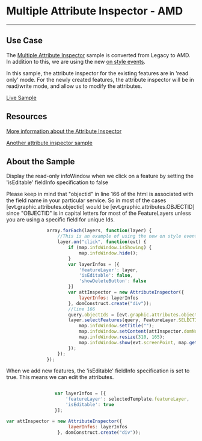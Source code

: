 # Multiple Attribute Inspector - AMD
-----------------------------------------------------------------------------------------------------
## Use Case
The [Multiple Attribute Inspector](https://developers.arcgis.com/javascript/jssamples/ed_multipleAttrInspector.html) sample is converted from Legacy to AMD. In addition to this, we are using the new [on style events](http://blogs.esri.com/esri/supportcenter/2014/09/29/javascript-events-advocating-for-on-style-event-programming/).

In this sample, the attribute inspector for the existing features are in 'read only' mode. For the newly created features, the attribute inspector will be in read/write mode, and allow us to modify the attributes. 

[Live Sample](http://esri.github.io/developer-support/web-js/multiple-attribute-inspector-AMD/multipleAttrInspectorAMD.html)
## Resources
[More information about the Attribute Inspector](https://developers.arcgis.com/javascript/jsapi/attributeinspector-amd.html)

[Another attribute inspector sample](https://developers.arcgis.com/javascript/jssamples/ed_attribute_inspector.html)


## About the Sample
Display the read-only infoWindow when we click on a feature by setting the 'isEditable' fieldInfo specification to false

Please keep in mind that "objectid" in line 166 of the html is associated with the field name in your particular service. So in most of the cases [evt.graphic.attributes.objectid] would be [evt.graphic.attributes.OBJECTID] since "OBJECTID" is in capital letters for most of the FeatureLayers unless you are using a specific field for unique Ids.
```javascript
               array.forEach(layers, function(layer) {
                   //This is an example of using the new on style events
                   layer.on("click", function(evt) {
                       if (map.infoWindow.isShowing) {
                           map.infoWindow.hide();
                       }
                       var layerInfos = [{
                           'featureLayer': layer,
                           'isEditable': false,
                           'showDeleteButton': false
                       }]
                       var attInspector = new AttributeInspector({
                           layerInfos: layerInfos
                       }, domConstruct.create("div"));
                       //line 166
                       query.objectIds = [evt.graphic.attributes.objectid];
                       layer.selectFeatures(query, FeatureLayer.SELECTION_NEW, function(features) {
                           map.infoWindow.setTitle("");
                           map.infoWindow.setContent(attInspector.domNode);
                           map.infoWindow.resize(310, 165);
                           map.infoWindow.show(evt.screenPoint, map.getInfoWindowAnchor(evt.screenPoint));
                       });
                   });
               });
```


When we add new features, the 'isEditable' fieldInfo specification is set to true. This means we can edit the attributes.

```javascript

                  var layerInfos = [{
                      'featureLayer': selectedTemplate.featureLayer,
                      'isEditable': true
                  }];

var attInspector = new AttributeInspector({
                       layerInfos: layerInfos
                   }, domConstruct.create("div"));

```
